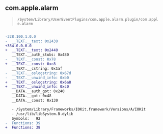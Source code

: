 ## com.apple.alarm

> `/System/Library/UserEventPlugins/com.apple.alarm.plugin/com.apple.alarm`

```diff

-328.100.1.0.0
-  __TEXT.__text: 0x2430
+334.0.0.0.0
+  __TEXT.__text: 0x2440
   __TEXT.__auth_stubs: 0x480
-  __TEXT.__const: 0x78
+  __TEXT.__const: 0xc8
   __TEXT.__cstring: 0x1af
-  __TEXT.__oslogstring: 0x67d
-  __TEXT.__unwind_info: 0xb0
+  __TEXT.__oslogstring: 0x6a8
+  __TEXT.__unwind_info: 0xc0
   __DATA.__auth_got: 0x240
   __DATA.__got: 0x48
   __DATA.__const: 0x130

   - /System/Library/Frameworks/IOKit.framework/Versions/A/IOKit
   - /usr/lib/libSystem.B.dylib
   Symbols:   92
-  Functions: 39
+  Functions: 38
 

```
